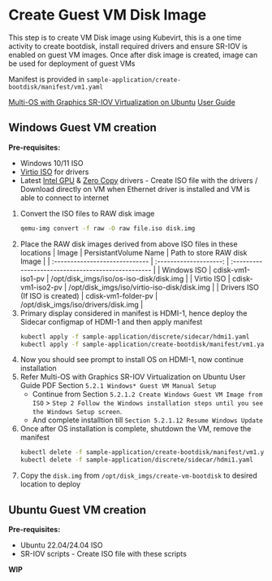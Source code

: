 # Create Guest VM Disk Image
This step is to create VM Disk image using Kubevirt, this is a one time activity to create bootdisk, install required drivers and ensure SR-IOV is enabled on guest VM images. Once after disk image is created, image can be used for deployment of guest VMs

Manifest is provided in `sample-application/create-bootdisk/manifest/vm1.yaml`

[Multi-OS with Graphics SR-IOV Virtualization on Ubuntu](https://www.intel.com/content/www/us/en/secure/content-details/762237/13th-gen-intel-core-mobile-processors-for-iot-edge-code-named-raptor-lake-p-multi-os-with-graphics-sr-iov-virtualization-on-ubuntu-user-guide.html?wapkw=multi-os%20graphics%20SRIOV&DocID=762237) [User Guide](https://cdrdv2.intel.com/v1/dl/getContent/762237?explicitVersion=true)

## Windows Guest VM creation

**Pre-requisites:**
  - Windows 10/11 ISO
  - [Virtio ISO](https://fedorapeople.org/groups/virt/virtio-win/direct-downloads/archivevirtio/virtio-win-0.1.240-1/virtio-win.iso) for drivers
  - Latest [Intel GPU](https://www.intel.com/content/www/us/en/secure/design/confidential/software-kits/kit-details.html?kitId=861222) & [Zero Copy](https://github.com/intel/Display-Virtualization-for-Windows-OS/releases/tag/zerocopy-version-1918) drivers - Create ISO file with the drivers / Download directly on VM when Ethernet driver is installed and VM is able to connect to internet

1.  Convert the ISO files to RAW disk image
    ```sh
    qemu-img convert -f raw -O raw file.iso disk.img
    ```
2.  Place the RAW disk images derived from above ISO files in these locations
    | Image                           | PersistantVolume Name  | Path to store RAW disk Image                        |
    | :-----------------------------  | :--------------------: | :-------------------------------------------------  |
    | Windows ISO                     | cdisk-vm1-iso1-pv      | /opt/disk_imgs/iso/os-iso-disk/disk.img             |
    | Virtio ISO                      | cdisk-vm1-iso2-pv      | /opt/disk_imgs/iso/virtio-iso-disk/disk.img         |
    | Drivers ISO (If ISO is created) | cdisk-vm1-folder-pv    | /opt/disk_imgs/iso/drivers/disk.img                 |
3.  Primary display considered in manifest is HDMI-1, hence deploy the Sidecar configmap of HDMI-1 and then apply manifest
    ```sh
    kubectl apply -f sample-application/discrete/sidecar/hdmi1.yaml
    kubectl apply -f sample-application/create-bootdisk/manifest/vm1.yaml
    ```
4.  Now you should see prompt to install OS on HDMI-1, now continue installation
5.  Refer Multi-OS with Graphics SR-IOV Virtualization on Ubuntu User Guide PDF Section `5.2.1 Windows* Guest VM Manual Setup`
    -  Continue from Section `5.2.1.2 Create Windows Guest VM Image from ISO` > `Step 2 Follow the Windows installation steps until you see the Windows Setup screen`.
    -  And complete installtion till `Section 5.2.1.12 Resume Windows Update` 
6.  Once after OS installation is complete, shutdown the VM, remove the manifest
    ```sh
    kubectl delete -f sample-application/create-bootdisk/manifest/vm1.yaml
    kubectl delete -f sample-application/discrete/sidecar/hdmi1.yaml
    ```
7.  Copy the `disk.img` from `/opt/disk_imgs/create-vm-bootdisk` to desired location to deploy

## Ubuntu Guest VM creation

**Pre-requisites:**
  - Ubuntu 22.04/24.04 ISO
  - SR-IOV scripts - Create ISO file with these scripts

**WIP**
